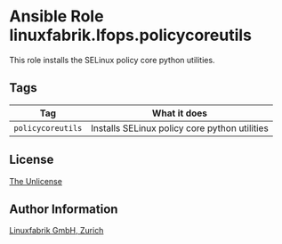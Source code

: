 # Ansible Role linuxfabrik.lfops.policycoreutils

This role installs the SELinux policy core python utilities.


## Tags

| Tag               | What it does                                  |
| ---               | ------------                                  |
| `policycoreutils` | Installs SELinux policy core python utilities |


## License

[The Unlicense](https://unlicense.org/)


## Author Information

[Linuxfabrik GmbH, Zurich](https://www.linuxfabrik.ch)
